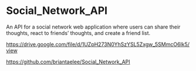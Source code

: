 # Social_Network_API
An API for a social network web application where users can share their thoughts, react to friends’ thoughts, and create a friend list.

https://drive.google.com/file/d/1UZpH273N0YhSzYSL5Zxgw_5SMmcO6Ik5/view

https://github.com/briantaelee/Social_Network_API